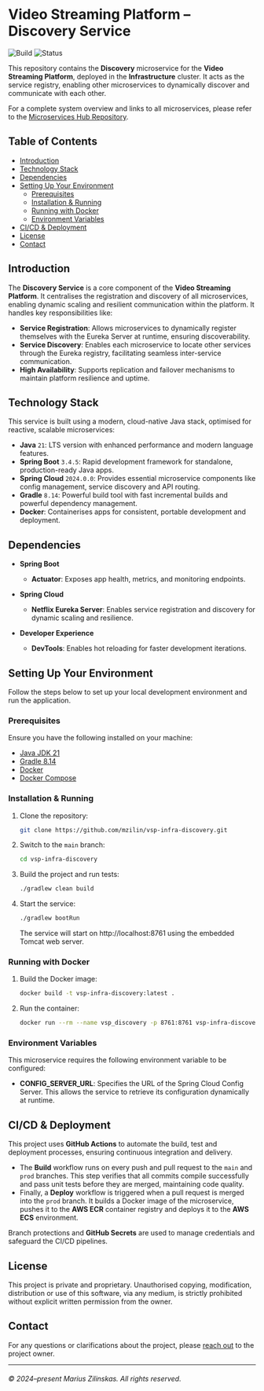 # Video Streaming Platform – Discovery Service

![Build](https://img.shields.io/github/actions/workflow/status/mzilin/vsp-infra-discovery/build.yml?label=Build&logo=github&logoColor=white&style=flat)
![Status](https://img.shields.io/badge/status-complete-brightgreen?label=Status)


This repository contains the **Discovery** microservice for the **Video Streaming Platform**, deployed in the **Infrastructure** cluster. It acts as the service registry, enabling other microservices to dynamically discover and communicate with each other.

For a complete system overview and links to all microservices, please refer to the [Microservices Hub Repository](https://github.com/mzilin/vsp-microservices-hub).


## Table of Contents

* [Introduction](#introduction)
* [Technology Stack](#technology-stack)
* [Dependencies](#dependencies)
* [Setting Up Your Environment](#setting-up-your-environment)
  * [Prerequisites](#prerequisites)
  * [Installation & Running](#installation--running)
  * [Running with Docker](#running-with-docker)
  * [Environment Variables](#environment-variables)
* [CI/CD & Deployment](#cicd--deployment)
* [License](#license)
* [Contact](#contact)


## Introduction

The **Discovery Service** is a core component of the **Video Streaming Platform**. It centralises the registration and discovery of all microservices, enabling dynamic scaling and resilient communication within the platform. It handles key responsibilities like:

- **Service Registration**: Allows microservices to dynamically register themselves with the Eureka Server at runtime, ensuring discoverability.
- **Service Discovery**: Enables each microservice to locate other services through the Eureka registry, facilitating seamless inter-service communication.
- **High Availability**: Supports replication and failover mechanisms to maintain platform resilience and uptime.


## Technology Stack

This service is built using a modern, cloud-native Java stack, optimised for reactive, scalable microservices:

- **Java** `21`: LTS version with enhanced performance and modern language features.
- **Spring Boot** `3.4.5`: Rapid development framework for standalone, production-ready Java apps.
- **Spring Cloud** `2024.0.0`: Provides essential microservice components like config management, service discovery and API routing.
- **Gradle** `8.14`: Powerful build tool with fast incremental builds and powerful dependency management.
- **Docker**: Containerises apps for consistent, portable development and deployment.


## Dependencies

- **Spring Boot**
  - **Actuator**: Exposes app health, metrics, and monitoring endpoints.

- **Spring Cloud**
  - **Netflix Eureka Server**: Enables service registration and discovery for dynamic scaling and resilience.

- **Developer Experience**
  - **DevTools**: Enables hot reloading for faster development iterations.


## Setting Up Your Environment

Follow the steps below to set up your local development environment and run the application.


### Prerequisites

Ensure you have the following installed on your machine:
- [Java JDK 21](https://www.oracle.com/uk/java/technologies/downloads/#java21)
- [Gradle 8.14](https://gradle.org/)
- [Docker](https://docs.docker.com/get-started/get-docker/)
- [Docker Compose](https://docs.docker.com/compose/)


### Installation & Running

1. Clone the repository:
    ```bash
    git clone https://github.com/mzilin/vsp-infra-discovery.git
    ```

2. Switch to the `main` branch:
    ```bash
    cd vsp-infra-discovery
    ```

3. Build the project and run tests:
    ```bash
    ./gradlew clean build
    ```

4. Start the service:
    ```bash
    ./gradlew bootRun
    ```

   The service will start on http://localhost:8761 using the embedded Tomcat web server.


### Running with Docker

1. Build the Docker image:
    ```bash
   docker build -t vsp-infra-discovery:latest .
    ```
3. Run the container:
    ```bash
   docker run --rm --name vsp_discovery -p 8761:8761 vsp-infra-discovery:latest
    ```


### Environment Variables

This microservice requires the following environment variable to be configured:

- **CONFIG_SERVER_URL**: Specifies the URL of the Spring Cloud Config Server. This allows the service to retrieve its configuration dynamically at runtime.


## CI/CD & Deployment

This project uses **GitHub Actions** to automate the build, test and deployment processes, ensuring continuous integration and delivery.

- The **Build** workflow runs on every push and pull request to the `main` and `prod` branches. This step verifies that all commits compile successfully and pass unit tests before they are merged, maintaining code quality.
- Finally, a **Deploy** workflow is triggered when a pull request is merged into the `prod` branch. It builds a Docker image of the microservice, pushes it to the **AWS ECR** container registry and deploys it to the **AWS ECS** environment.

Branch protections and **GitHub Secrets** are used to manage credentials and safeguard the CI/CD pipelines.


## License

This project is private and proprietary. Unauthorised copying, modification, distribution or use of this software, via any medium, is strictly prohibited without explicit written permission from the owner.


## Contact

For any questions or clarifications about the project, please [reach out](https://www.mariuszilinskas.com/contact) to the project owner.


------
###### © 2024–present Marius Zilinskas. All rights reserved.